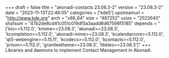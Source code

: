 +++
draft = false
title = "akonadi-contacts 23.08.3-2"
version = "23.08.3-2"
date = "2023-11-13T22:46:05"
categories = ['kde5']
upstreamurl = "http://www.kde.org"
arch = "x86_64"
size = "487252"
usize = "2522640"
sha1sum = "47b2de8cd41c051c019df5a3aadd8d67598f5185"
depends = "['kio>=5.112.0', 'kmime>=23.08.3', 'akonadi>=23.08.3', 'kcompletion>=5.112.0', 'akonadi-mime>=23.08.3', 'kcalendarcore>=5.112.0', 'qt5-webengine>=5.15.11', 'kcodecs>=5.112.0', 'kcontacts>=5.112.0', 'prison>=5.112.0', 'grantleetheme>=23.08.3', 'libkleo>=23.08.3']"
+++
Libraries and daemons to implement Contact Management in Akonadi.